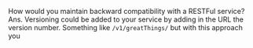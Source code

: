 How would you maintain backward compatibility with a RESTFul service?
Ans.   Versioning could be added to your service by adding in the URL the version number. Something like `/v1/greatThings/` 
       but with this approach you 
